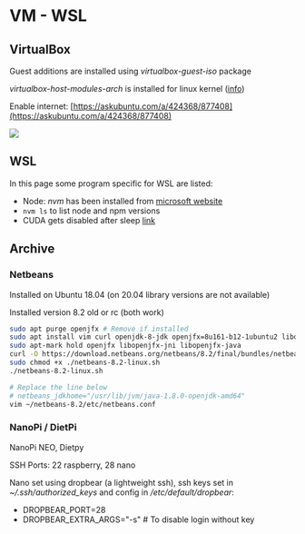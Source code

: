 # VM - WSL

## VirtualBox

Guest additions are installed using *virtualbox-guest-iso* package

*virtualbox-host-modules-arch* is installed for linux kernel ([info](https://wiki.archlinux.org/index.php/VirtualBox))

Enable internet: [https://askubuntu.com/a/424368/877408](https://askubuntu.com/a/424368/877408)

![](https://i.imgur.com/VhkEo5x.png)

## WSL

In this page some program specific for WSL are listed:

- Node: *nvm* has been installed from [microsoft website](https://docs.microsoft.com/en-us/windows/nodejs/setup-on-wsl2)
- `nvm ls` to list node and npm versions
- CUDA gets disabled after sleep [link](https://askubuntu.com/questions/607118)

## Archive
### Netbeans
Installed on Ubuntu 18.04 (on 20.04 library versions are not available)

Installed version 8.2 old or rc (both work)

```bash
sudo apt purge openjfx # Remove if installed
sudo apt install vim curl openjdk-8-jdk openjfx=8u161-b12-1ubuntu2 libopenjfx-jni=8u161-b12-1ubuntu2 libopenjfx-java=8u161-b12-1ubuntu2
sudo apt-mark hold openjfx libopenjfx-jni libopenjfx-java
curl -O https://download.netbeans.org/netbeans/8.2/final/bundles/netbeans-8.2-linux.sh
sudo chmod +x ./netbeans-8.2-linux.sh
./netbeans-8.2-linux.sh

# Replace the line below 
# netbeans_jdkhome="/usr/lib/jvm/java-1.8.0-openjdk-amd64"
vim ~/netbeans-8.2/etc/netbeans.conf
```

### NanoPi / DietPi
NanoPi NEO, Dietpy

SSH Ports: 22 raspberry, 28 nano

Nano set using dropbear (a lightweight ssh), ssh keys set in *~/.ssh/authorized_keys* and config in */etc/default/dropbear*:

- DROPBEAR_PORT=28
- DROPBEAR_EXTRA_ARGS="-s" # To disable login without key
